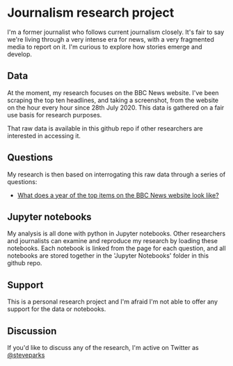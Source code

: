 # Journalism research project
I'm a former journalist who follows current journalism closely. It's fair to say we're living through a very intense era for news, with a very fragmented media to report on it. I'm curious to explore how stories emerge and develop.

## Data
At the moment, my research focuses on the BBC News website. I've been scraping the top ten headlines, and taking a screenshot, from the website on the hour every hour since 28th July 2020. This data is gathered on a fair use basis for research purposes.

That raw data is available in this github repo if other researchers are interested in accessing it.

## Questions
My research is then based on interrogating this raw data through a series of questions:
- [What does a year of the top items on the BBC News website look like?](/journalism-research/questions/bbcnews-year1-wordcloud.html)

## Jupyter notebooks
My analysis is all done with python in Jupyter notebooks. Other researchers and journalists can examine and reproduce my research by loading these notebooks. Each notebook is linked from the page for each question, and all notebooks are stored together in the 'Jupyter Notebooks' folder in this github repo.

## Support
This is a personal research project and I'm afraid I'm not able to offer any support for the data or notebooks.

## Discussion
If you'd like to discuss any of the research, I'm active on Twitter as [@steveparks](https://twitter.com/steveparks)
